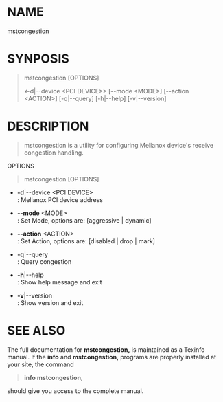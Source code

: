
# NAME

mstcongestion

# SYNPOSIS

> mstcongestion \[OPTIONS\]
> 
> \<-d|-\-device \<PCI DEVICE\>\> \[-\-mode \<MODE\>\] \[-\-action
> \<ACTION\>\] \[-q|-\-query\] \[-h|-\-help\] \[-v|-\-version\]

# DESCRIPTION

> mstcongestion is a utility for configuring Mellanox device's receive
> congestion handling.

OPTIONS

> mstcongestion \[OPTIONS\]

  - **-d**|-\-device \<PCI DEVICE\>  
    : Mellanox PCI device address

  - **-\-mode** \<MODE\>  
    : Set Mode, options are: \[aggressive | dynamic\]

  - **-\-action** \<ACTION\>  
    : Set Action, options are: \[disabled | drop | mark\]

  - **-q**|-\-query  
    : Query congestion

  - **-h**|-\-help  
    : Show help message and exit

  - **-v**|-\-version  
    : Show version and exit

# SEE ALSO

The full documentation for **mstcongestion,** is maintained as a Texinfo
manual. If the **info** and **mstcongestion,** programs are properly
installed at your site, the command

> **info mstcongestion,**

should give you access to the complete manual.
